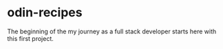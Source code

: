 # odin-recipes
The beginning of the my journey as a full stack developer starts here with this first project.
